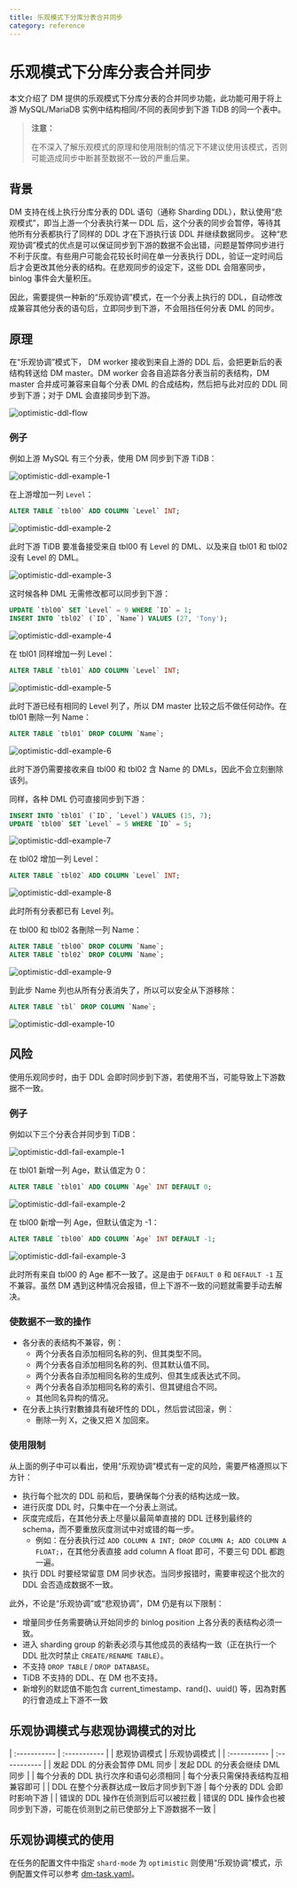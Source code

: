 ```yaml
---
title: 乐观模式下分库分表合并同步
category: reference
---
```


# 乐观模式下分库分表合并同步

本文介绍了 DM 提供的乐观模式下分库分表的合并同步功能，此功能可用于将上游 MySQL/MariaDB 实例中结构相同/不同的表同步到下游 TiDB 的同一个表中。

> **注意：**
>
> 在不深入了解乐观模式的原理和使用限制的情况下不建议使用该模式，否则可能造成同步中断甚至数据不一致的严重后果。

## 背景

DM 支持在线上执行分库分表的 DDL 语句（通称 Sharding DDL），默认使用“悲观模式”，即当上游一个分表执行某一 DDL 后，这个分表的同步会暂停，等待其他所有分表都执行了同样的 DDL 才在下游执行该 DDL 并继续数据同步。
这种“悲观协调”模式的优点是可以保证同步到下游的数据不会出错，问题是暂停同步进行不利于灰度。有些用户可能会花较长时间在单一分表执行 DDL，验证一定时间后后才会更改其他分表的结构。在悲观同步的设定下，这些 DDL 会阻塞同步，binlog 事件会大量积压。

因此，需要提供一种新的“乐观协调”模式，在一个分表上执行的 DDL，自动修改成兼容其他分表的语句后，立即同步到下游，不会阻挡任何分表 DML 的同步。

## 原理

在“乐观协调”模式下， DM worker 接收到来自上游的 DDL 后，会把更新后的表结构转送给 DM master。DM worker 会各自追踪各分表当前的表结构，DM master 合并成可兼容来自每个分表 DML 的合成结构，然后把与此对应的 DDL 同步到下游；对于 DML 会直接同步到下游。

![optimistic-ddl-flow](/media/optimistic-ddl-flow.png)

### 例子

例如上游 MySQL 有三个分表，使用 DM 同步到下游 TiDB：

![optimistic-ddl-example-1](/media/optimistic-ddl-example-1.png)

在上游增加一列 `Level`：

```SQL
ALTER TABLE `tbl00` ADD COLUMN `Level` INT;
```

![optimistic-ddl-example-2](/media/optimistic-ddl-example-2.png)

此时下游 TiDB 要准备接受来自 tbl00 有 Level 的 DML、以及来自 tbl01 和 tbl02 没有 Level 的 DML。

![optimistic-ddl-example-3](/media/optimistic-ddl-example-3.png)

这时候各种 DML 无需修改都可以同步到下游：

```SQL
UPDATE `tbl00` SET `Level` = 9 WHERE `ID` = 1;
INSERT INTO `tbl02` (`ID`, `Name`) VALUES (27, 'Tony');
```

![optimistic-ddl-example-4](/media/optimistic-ddl-example-4.png)

在 tbl01 同样增加一列 Level：

```SQL
ALTER TABLE `tbl01` ADD COLUMN `Level` INT;
```

![optimistic-ddl-example-5](/media/optimistic-ddl-example-5.png)

此时下游已经有相同的 Level 列了，所以 DM master 比较之后不做任何动作。在 tbl01 刪除一列 Name：

```SQL
ALTER TABLE `tbl01` DROP COLUMN `Name`;
```

![optimistic-ddl-example-6](/media/optimistic-ddl-example-6.png)

此时下游仍需要接收来自 tbl00 和 tbl02 含 Name 的 DMLs，因此不会立刻删除该列。

同样，各种 DML 仍可直接同步到下游：

```SQL
INSERT INTO `tbl01` (`ID`, `Level`) VALUES (15, 7);
UPDATE `tbl00` SET `Level` = 5 WHERE `ID` = 5;
```

![optimistic-ddl-example-7](/media/optimistic-ddl-example-7.png)

在 tbl02 增加一列 Level：

```SQL
ALTER TABLE `tbl02` ADD COLUMN `Level` INT;
```

![optimistic-ddl-example-8](/media/optimistic-ddl-example-8.png)

此时所有分表都已有 Level 列。

在 tbl00 和 tbl02 各刪除一列 Name：

```SQL
ALTER TABLE `tbl00` DROP COLUMN `Name`;
ALTER TABLE `tbl02` DROP COLUMN `Name`;
```

![optimistic-ddl-example-9](/media/optimistic-ddl-example-9.png)

到此步 Name 列也从所有分表消失了，所以可以安全从下游移除：

```SQL
ALTER TABLE `tbl` DROP COLUMN `Name`;
```

![optimistic-ddl-example-10](/media/optimistic-ddl-example-10.png)

## 风险 

使用乐观同步时，由于 DDL 会即时同步到下游，若使用不当，可能导致上下游数据不一致。

### 例子

例如以下三个分表合并同步到 TiDB：

![optimistic-ddl-fail-example-1](/media/optimistic-ddl-fail-example-1.png)

在 tbl01 新增一列 Age，默认值定为 0：

```SQL
ALTER TABLE `tbl01` ADD COLUMN `Age` INT DEFAULT 0;
```

![optimistic-ddl-fail-example-2](/media/optimistic-ddl-fail-example-2.png)

 在 tbl00 新增一列 Age，但默认值定为 -1：

```SQL 
ALTER TABLE `tbl00` ADD COLUMN `Age` INT DEFAULT -1;
```

![optimistic-ddl-fail-example-3](/media/optimistic-ddl-fail-example-3.png)

此时所有来自 tbl00 的 Age 都不一致了。这是由于 `DEFAULT 0` 和 `DEFAULT -1` 互不兼容。虽然 DM 遇到这种情况会报错，但上下游不一致的问题就需要手动去解决。

### 使数据不一致的操作

- 各分表的表结构不兼容，例：
    - 两个分表各自添加相同名称的列、但其类型不同。
    - 两个分表各自添加相同名称的列、但其默认值不同。
    - 两个分表各自添加相同名称的生成列、但其生成表达式不同。
    - 两个分表各自添加相同名称的索引、但其键组合不同。
    - 其他同名异构的情况。
- 在分表上执行對數據具有破坏性的 DDL，然后尝试回滚，例：
    - 刪除一列 X，之後又把 X 加回來。

### 使用限制

从上面的例子中可以看出，使用“乐观协调”模式有一定的风险，需要严格遵照以下方针：

- 执行每个批次的 DDL 前和后，要确保每个分表的结构达成一致。
- 进行灰度 DDL 时，只集中在一个分表上测试。
- 灰度完成后，在其他分表上尽量以最简单直接的 DDL 迁移到最终的 schema，而不要重放灰度测试中对或错的每一步。
    - 例如：在分表执行过 `ADD COLUMN A INT; DROP COLUMN A; ADD COLUMN A FLOAT;`，在其他分表直接 add column A float 即可，不要三句 DDL 都跑一遍。
- 执行 DDL 时要经常留意 DM 同步状态。当同步报错时，需要审视这个批次的 DDL 会否造成数据不一致。

此外，不论是“乐观协调”或“悲观协调”，DM 仍是有以下限制：

- 增量同步任务需要确认开始同步的 binlog position 上各分表的表结构必须一致。
- 进入 sharding group 的新表必须与其他成员的表结构一致（正在执行一个 DDL 批次时禁止 `CREATE/RENAME TABLE`）。
- 不支持 `DROP TABLE` / `DROP DATABASE`。
- TiDB 不支持的 DDL、在 DM 也不支持。
- 新增列的默認值不能包含 current_timestamp、rand()、uuid() 等，因為對舊的行會造成上下游不一致

## 乐观协调模式与悲观协调模式的对比

| :----------- | :----------- |
| 悲观协调模式   | 乐观协调模式   |
| :----------- | :----------- |
| 发起 DDL 的分表会暂停 DML 同步 | 发起 DDL 的分表会继续 DML 同步 |
| 每个分表的 DDL 执行次序和语句必须相同 | 每个分表只需保持表结构互相兼容即可 |
| DDL 在整个分表群达成一致后才同步到下游 | 每个分表的 DDL 会即时影响下游 |
| 错误的 DDL 操作在侦测到后可以被拦截 | 错误的 DDL 操作会也被同步到下游，可能在侦测到之前已使部分上下游数据不一致 |

## 乐观协调模式的使用

在任务的配置文件中指定 `shard-mode` 为 `optimistic` 则使用“乐观协调”模式，示例配置文件可以参考 [dm-task.yaml](https://github.com/pingcap/dm/blob/95d37b4f8cf36c5da84714f9c25d7502028bc835/tests/sequence_sharding_optimistic/conf/dm-task.yaml)。
